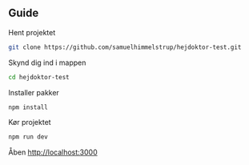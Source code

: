 ## Guide

Hent projektet

```bash
git clone https://github.com/samuelhimmelstrup/hejdoktor-test.git
```

Skynd dig ind i mappen

```bash
cd hejdoktor-test
```

Installer pakker

```bash
npm install
```

Kør projektet

```bash
npm run dev
```

Åben [http://localhost:3000](http://localhost:3000)
